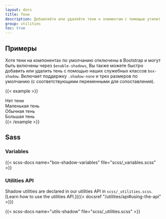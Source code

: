 ```yaml
---
layout: docs
title: Тени
description: Добавляйте или удаляйте тени к элементам с помощью утилит box-shadow.
group: utilities
toc: true
---
```


## Примеры

Хотя тени на компонентах по умолчанию отключены в Bootstrap и могут быть включены через `$enable-shadows`, Вы также можете быстро добавить или удалить тень с помощью наших служебных классов `box-shadow`. Включает поддержку `.shadow-none` и трех размеров по умолчанию (с соответствующими переменными для сопоставления).

{{< example >}}
<div class="shadow-none p-3 mb-5 bg-light rounded">Нет тени</div>
<div class="shadow-sm p-3 mb-5 bg-body rounded">Маленькая тень</div>
<div class="shadow p-3 mb-5 bg-body rounded">Обычная тень</div>
<div class="shadow-lg p-3 mb-5 bg-body rounded">Большая тень</div>
{{< /example >}}

## Sass

### Variables

{{< scss-docs name="box-shadow-variables" file="scss/_variables.scss" >}}

### Utilities API

Shadow utilities are declared in our utilities API in `scss/_utilities.scss`. [Learn how to use the utilities API.]({{< docsref "/utilities/api#using-the-api" >}})

{{< scss-docs name="utils-shadow" file="scss/_utilities.scss" >}}
